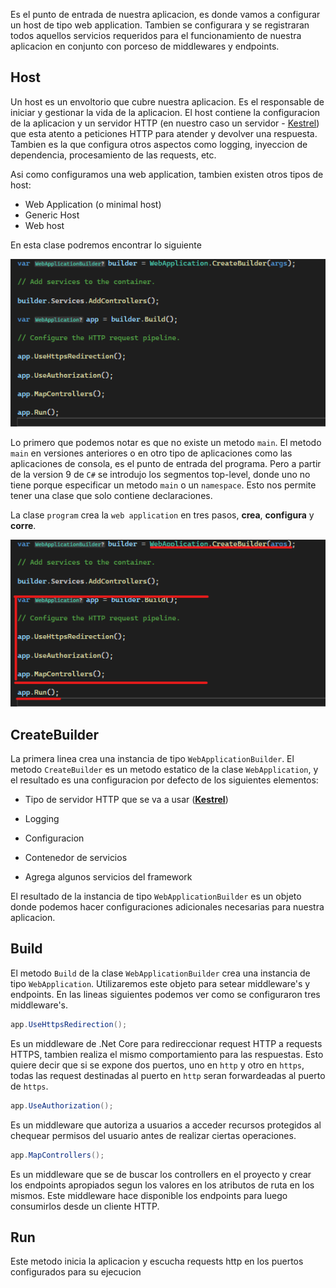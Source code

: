 Es el punto de entrada de nuestra aplicacion, es donde vamos a configurar un host de tipo web application. Tambien se configurara y se registraran todos aquellos servicios requeridos para el funcionamiento de nuestra aplicacion en conjunto con porceso de middlewares y endpoints.

## Host

Un host es un envoltorio que cubre nuestra aplicacion. Es el responsable de iniciar y gestionar la vida de la aplicacion. El host contiene la configuracion de la aplicacion y un servidor HTTP (en nuestro caso un servidor - [Kestrel](https://github.com/daniel18acevedo/DA2-Tecnologia/blob/web-api/kestrel.md)) que esta atento a peticiones HTTP para atender y devolver una respuesta. Tambien es la que configura otros aspectos como logging, inyeccion de dependencia, procesamiento de las requests, etc.

Asi como configuramos una web application, tambien existen otros tipos de host:

- Web Application (o minimal host)
- Generic Host
- Web host

En esta clase podremos encontrar lo siguiente

<p align="center">
  <img src="images/image-12.png"/>
</p>

Lo primero que podemos notar es que no existe un metodo `main`. El metodo `main` en versiones anteriores o en otro tipo de aplicaciones como las aplicaciones de consola, es el punto de entrada del programa. Pero a partir de la version 9 de `C#` se introdujo los segmentos top-level, donde uno no tiene porque especificar un metodo `main` o un `namespace`. Esto nos permite tener una clase que solo contiene declaraciones.

La clase `program` crea la `web application` en tres pasos, **crea**, **configura** y **corre**.

<p align="center">
  <img src="images/image-13.png"/>
</p>

## CreateBuilder

La primera linea crea una instancia de tipo `WebApplicationBuilder`. El metodo `CreateBuilder` es un metodo estatico de la clase `WebApplication`, y el resultado es una configuracion por defecto de los siguientes elementos:

- Tipo de servidor HTTP que se va a usar (**[Kestrel](https://github.com/daniel18acevedo/DA2-Tecnologia/blob/web-api/kestrel.md)**)

- Logging

- Configuracion

- Contenedor de servicios

- Agrega algunos servicios del framework

El resultado de la instancia de tipo `WebApplicationBuilder` es un objeto donde podemos hacer configuraciones adicionales necesarias para nuestra aplicacion.

## Build

El metodo `Build` de la clase `WebApplicationBuilder` crea una instancia de tipo `WebApplication`. Utilizaremos este objeto para setear middleware's y endpoints. En las lineas siguientes podemos ver como se configuraron tres middleware's.

```C#
app.UseHttpsRedirection();
```

Es un middleware de .Net Core para redireccionar request HTTP a requests HTTPS, tambien realiza el mismo comportamiento para las respuestas. Esto quiere decir que si se expone dos puertos, uno en `http` y otro en `https`, todas las request destinadas al puerto en `http` seran forwardeadas al puerto de `https`.

```C#
app.UseAuthorization();
```

Es un middleware que autoriza a usuarios a acceder recursos protegidos al chequear permisos del usuario antes de realizar ciertas operaciones.

```C#
app.MapControllers();
```

Es un middleware que se de buscar los controllers en el proyecto y crear los endpoints apropiados segun los valores en los atributos de ruta en los mismos. Este middleware hace disponible los endpoints para luego consumirlos desde un cliente HTTP.

## Run

Este metodo inicia la aplicacion y escucha requests http en los puertos configurados para su ejecucion
